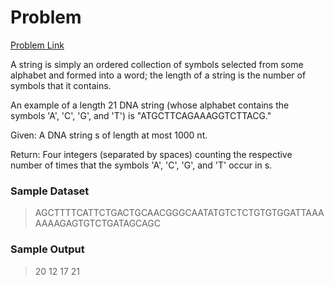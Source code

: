 # Problem
[Problem Link](http://rosalind.info/problems/dna/)

A string is simply an ordered collection of symbols selected from some alphabet and formed into a word; the length of a string is the number of symbols that it contains.

An example of a length 21 DNA string (whose alphabet contains the symbols 'A', 'C', 'G', and 'T') is "ATGCTTCAGAAAGGTCTTACG."

Given: A DNA string s of length at most 1000 nt.

Return: Four integers (separated by spaces) counting the respective number of times that the symbols 'A', 'C', 'G', and 'T' occur in s.

### Sample Dataset
> AGCTTTTCATTCTGACTGCAACGGGCAATATGTCTCTGTGTGGATTAAAAAAAGAGTGTCTGATAGCAGC
### Sample Output
> 20 12 17 21

